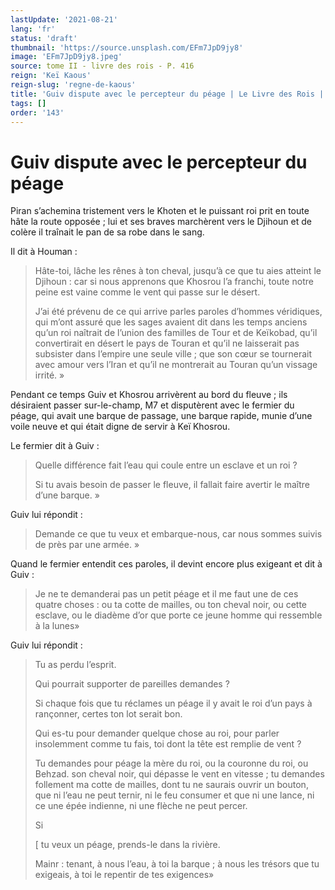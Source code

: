 ```yaml
---
lastUpdate: '2021-08-21'
lang: 'fr'
status: 'draft'
thumbnail: 'https://source.unsplash.com/EFm7JpD9jy8'
image: 'EFm7JpD9jy8.jpeg'
source: tome II - livre des rois - P. 416
reign: 'Keï Kaous'
reign-slug: 'regne-de-kaous'
title: 'Guiv dispute avec le percepteur du péage | Le Livre des Rois | Shâhnâmeh'
tags: []
order: '143'
---
```


<!-- LTeX: language=fr -->

# Guiv dispute avec le percepteur du péage

Piran s’achemina tristement vers le Khoten et le puissant roi prit en toute hâte la route opposée ; lui et ses braves marchèrent vers le Djihoun et de colère il traînait le pan de sa robe dans le sang.

Il dit à Houman :

> Hâte-toi, lâche les rênes à ton cheval, jusqu’à ce que tu aies atteint le Djihoun : car si nous apprenons que Khosrou l’a franchi, toute notre peine est vaine comme le vent qui passe sur le désert.
>
> J’ai été prévenu de ce qui arrive parles paroles d’hommes véridiques, qui m’ont assuré que les sages avaient dit dans les temps anciens qu’un roi naîtrait de l’union des familles de Tour et de Keïkobad, qu’il convertirait en désert le pays de Touran et qu’il ne laisserait pas subsister dans l’empire une seule ville ; que son cœur se tournerait avec amour vers l’Iran et qu’il ne montrerait au Touran qu’un vissage irrité. »

Pendant ce temps Guiv et Khosrou arrivèrent au bord du fleuve ; ils désiraient passer sur-le-champ, M7 et disputèrent avec le fermier du péage, qui avait une barque de passage, une barque rapide, munie d’une voile neuve et qui était digne de servir à Keï
Khosrou.

Le fermier dit à Guiv :

> Quelle différence fait l’eau qui coule entre un esclave et un roi ?
>
> Si tu avais besoin de passer le fleuve, il fallait faire avertir le maître d’une barque. »

Guiv lui répondit :

> Demande ce que tu veux et embarque-nous, car nous sommes suivis de près par une armée. »

Quand le fermier entendit ces paroles, il devint encore plus exigeant et dit à Guiv :

> Je ne te demanderai pas un petit péage et il me faut une de ces quatre choses : ou ta cotte de mailles, ou ton cheval noir, ou cette esclave, ou le diadème d’or que porte ce jeune homme qui ressemble à la lunes»

Guiv lui répondit :

> Tu as perdu l’esprit.
>
> Qui pourrait supporter de pareilles demandes ?
>
> Si chaque fois que tu réclames un péage il y avait le roi d’un pays à rançonner, certes ton lot serait bon.
>
> Qui es-tu pour demander quelque chose au roi, pour parler insolemment comme tu fais, toi dont la tête est remplie de vent ?
>
> Tu demandes pour péage la mère du roi, ou la couronne du roi, ou Behzad. son cheval noir, qui dépasse le vent en vitesse ; tu demandes follement ma cotte de mailles, dont tu ne saurais ouvrir un bouton, que ni l’eau ne peut ternir, ni le feu consumer et que ni une lance, ni ce une épée indienne, ni une flèche ne peut percer.
>
> Si
>
> [
tu veux un péage, prends-le dans la rivière.
>
> Mainr : tenant, à nous l’eau, à toi la barque ; à nous les trésors que tu exigeais, à toi le repentir de tes exigences»
